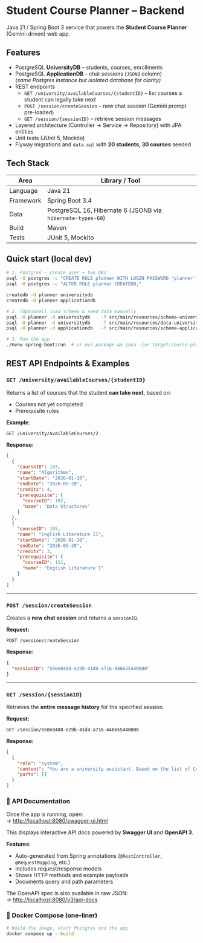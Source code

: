# Student Course Planner – Backend

Java 21 / Spring Boot 3 service that powers the **Student Course Planner** (Gemini-driven) web app.

## Features

* PostgreSQL **UniversityDB** – students, courses, enrollments
* PostgreSQL **ApplicationDB** – chat sessions (`JSONB` column)  
  *(same Postgres instance but isolated database for clarity)*
* REST endpoints
    * `GET /university/availableCourses/{studentID}` – list courses a student can legally take next
    * `POST /session/createSession` – new chat session (Gemini prompt pre-loaded)
    * `GET /session/{sessionID}` – retrieve session messages
* Layered architecture (Controller → Service → Repository) with JPA entities
* Unit tests (JUnit 5, Mockito)
* Flyway migrations and `data.sql` with **20 students, 30 courses** seeded

## Tech Stack

| Area      | Library / Tool                                              |
|-----------|-------------------------------------------------------------|
| Language  | Java 21                                                     |
| Framework | Spring Boot 3.4                                             |
| Data      | PostgreSQL 16, Hibernate 6 (JSONB via `hibernate-types-60`) |
| Build     | Maven                                                       |
| Tests     | JUnit 5, Mockito                                            |

## Quick start (local dev)

```bash
# 1. Postgres – create user + two DBs
psql -U postgres -c "CREATE ROLE planner WITH LOGIN PASSWORD 'planner';"
psql -U postgres -c "ALTER ROLE planner CREATEDB;"

createdb -U planner universitydb
createdb -U planner applicationdb

# 2. (Optional) load schema & seed data manually
psql -U planner -d universitydb    -f src/main/resources/schema-university.sql
psql -U planner -d universitydb    -f src/main/resources/data-university.sql
psql -U planner -d applicationdb   -f src/main/resources/schema-application.sql

# 3. Run the app
./mvnw spring-boot:run  # or mvn package && java -jar target/course-planner-0.0.1-SNAPSHOT.jar
```

## REST API Endpoints & Examples

### `GET /university/availableCourses/{studentID}`

Returns a list of courses that the student **can take next**, based on:

- Courses not yet completed
- Prerequisite rules

**Example**:

```http
GET /university/availableCourses/2
```

**Response:**

```json
[
  {
    "courseID": 103,
    "name": "Algorithms",
    "startDate": "2026-01-10",
    "endDate": "2026-05-20",
    "credits": 4,
    "prerequisite": {
      "courseID": 102,
      "name": "Data Structures"
    }
  },
  {
    "courseID": 105,
    "name": "English Literature II",
    "startDate": "2026-01-10",
    "endDate": "2026-05-20",
    "credits": 3,
    "prerequisite": {
      "courseID": 111,
      "name": "English Literature I"
    }
  }
]
```

---

### `POST /session/createSession`

Creates a **new chat session** and returns a `sessionID`.

**Request:**

```http
POST /session/createSession
```

**Response:**

```json
{
  "sessionID": "550e8400-e29b-41d4-a716-446655440000"
}
```

---

### `GET /session/{sessionID}`

Retrieves the **entire message history** for the specified session.

**Request:**

```http
GET /session/550e8400-e29b-41d4-a716-446655440000
```

**Response:**

```json
[
  {
    "role": "system",
    "content": "You are a university assistant. Based on the list of Courses and StudentProfile, generate an optimized SemesterPlan for the student.",
    "parts": []
  }
]
```

### 📘 API Documentation

Once the app is running, open:  
→ [http://localhost:8080/swagger-ui.html](http://localhost:8080/swagger-ui.html)

This displays interactive API docs powered by **Swagger UI** and **OpenAPI 3**.

**Features:**

- Auto-generated from Spring annotations (`@RestController`, `@RequestMapping`, etc.)
- Includes request/response models
- Shows HTTP methods and example payloads
- Documents query and path parameters

The OpenAPI spec is also available in raw JSON:  
→ [http://localhost:8080/v3/api-docs](http://localhost:8080/v3/api-docs)

### 🔄 Docker Compose (one-liner)

```bash
# build the image, start Postgres and the app
docker compose up --build
